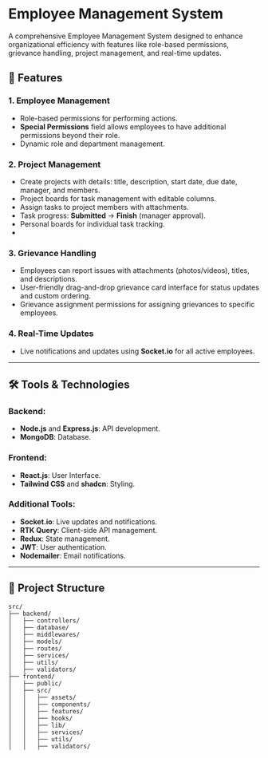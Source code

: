 # Employee Management System

A comprehensive Employee Management System designed to enhance organizational efficiency with features like role-based permissions, grievance handling, project management, and real-time updates.

## 🚀 Features

### 1. Employee Management
- Role-based permissions for performing actions.
- **Special Permissions** field allows employees to have additional permissions beyond their role.
- Dynamic role and department management.

### 2. Project Management
- Create projects with details: title, description, start date, due date, manager, and members.
- Project boards for task management with editable columns.
- Assign tasks to project members with attachments.
- Task progress: **Submitted** → **Finish** (manager approval).
- Personal boards for individual task tracking.
- 
### 3. Grievance Handling
- Employees can report issues with attachments (photos/videos), titles, and descriptions.
- User-friendly drag-and-drop grievance card interface for status updates and custom ordering.
- Grievance assignment permissions for assigning grievances to specific employees.

### 4. Real-Time Updates
- Live notifications and updates using **Socket.io** for all active employees.

---

## 🛠️ Tools & Technologies

### Backend:
- **Node.js** and **Express.js**: API development.
- **MongoDB**: Database.

### Frontend:
- **React.js**: User Interface.
- **Tailwind CSS** and **shadcn**: Styling.

### Additional Tools:
- **Socket.io**: Live updates and notifications.
- **RTK Query**: Client-side API management.
- **Redux**: State management.
- **JWT**: User authentication.
- **Nodemailer**: Email notifications.

---

## 📂 Project Structure

```plaintext
src/
├── backend/
│   ├── controllers/
│   ├── database/
│   ├── middlewares/
│   ├── models/
│   ├── routes/
│   ├── services/
│   ├── utils/
│   ├── validators/
├── frontend/
│   ├── public/
│   ├── src/
│   │   ├── assets/
│   │   ├── components/
│   │   ├── features/
│   │   ├── hooks/
│   │   ├── lib/
│   │   ├── services/
│   │   ├── utils/
│   │   ├── validators/
